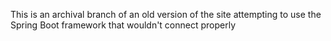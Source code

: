 This is an archival branch of an old version of the site attempting to use the Spring Boot framework that wouldn't connect properly